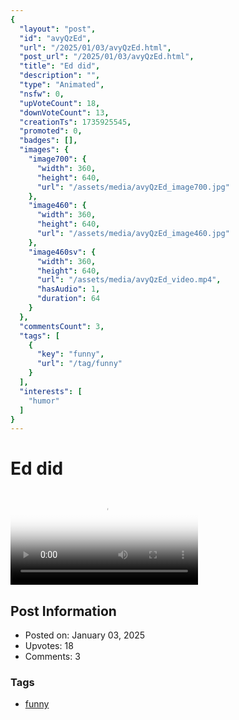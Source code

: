 ```yaml
---
{
  "layout": "post",
  "id": "avyQzEd",
  "url": "/2025/01/03/avyQzEd.html",
  "post_url": "/2025/01/03/avyQzEd.html",
  "title": "Ed did",
  "description": "",
  "type": "Animated",
  "nsfw": 0,
  "upVoteCount": 18,
  "downVoteCount": 13,
  "creationTs": 1735925545,
  "promoted": 0,
  "badges": [],
  "images": {
    "image700": {
      "width": 360,
      "height": 640,
      "url": "/assets/media/avyQzEd_image700.jpg"
    },
    "image460": {
      "width": 360,
      "height": 640,
      "url": "/assets/media/avyQzEd_image460.jpg"
    },
    "image460sv": {
      "width": 360,
      "height": 640,
      "url": "/assets/media/avyQzEd_video.mp4",
      "hasAudio": 1,
      "duration": 64
    }
  },
  "commentsCount": 3,
  "tags": [
    {
      "key": "funny",
      "url": "/tag/funny"
    }
  ],
  "interests": [
    "humor"
  ]
}
---
```


# Ed did

<video controls playsinline loop poster="/assets/media/avyQzEd_image460.jpg">
  <source src="/assets/media/avyQzEd_video.mp4" type="video/mp4">
  Your browser does not support the video tag.
</video>

## Post Information

- Posted on: January 03, 2025
- Upvotes: 18
- Comments: 3

### Tags

- [funny](/tag/funny)
